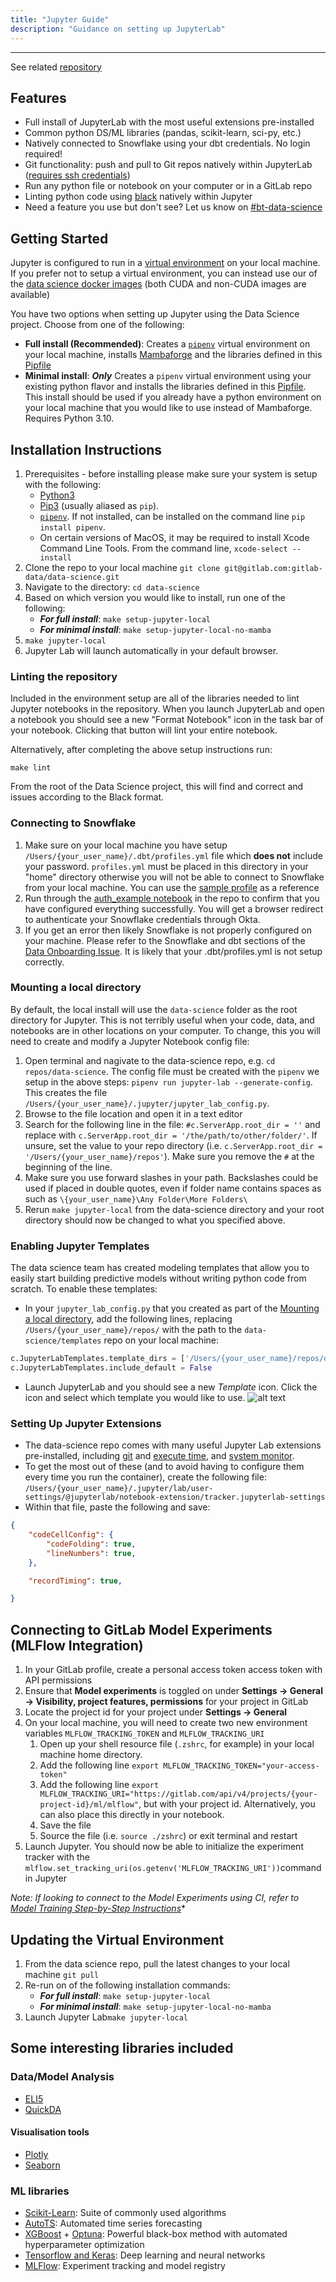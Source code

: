 ```yaml
---
title: "Jupyter Guide"
description: "Guidance on setting up JupyterLab"
---
```


---
See related [repository](https://gitlab.com/gitlab-data/data-science)

## Features

- Full install of JupyterLab with the most useful extensions pre-installed
- Common python DS/ML libraries (pandas, scikit-learn, sci-py, etc.)
- Natively connected to Snowflake using your dbt credentials. No login required!
- Git functionality: push and pull to Git repos natively within JupyterLab ([requires ssh credentials](https://docs.gitlab.com/ee/user/ssh.html))
- Run any python file or notebook on your computer or in a GitLab repo
- Linting python code using [black](https://pypi.org/project/black/) natively within Jupyter
- Need a feature you use but don't see? Let us know on [#bt-data-science](https://gitlab.slack.com/archives/C027285JQ4E)

## Getting Started

Jupyter is configured to run in a [virtual environment](https://docs.python.org/3/library/venv.html) on your local machine. If you prefer not to setup a virtual environment, you can instead use our of the [data science docker images](https://gitlab.com/gitlab-data/data-science/container_registry) (both CUDA and non-CUDA images are available)

You have two options when setting up Jupyter using the Data Science project. Choose from one of the following:

- **Full install (Recommended)**: Creates a [`pipenv`](https://pypi.org/project/pipenv/) virtual environment on your local machine, installs [Mambaforge](https://github.com/conda-forge/miniforge) and the libraries defined in this [Pipfile](https://gitlab.com/gitlab-data/data-science/-/blob/main/Pipfile)
- **Minimal install**: ***Only*** Creates a `pipenv` virtual environment using your existing python flavor and installs the libraries defined in this [Pipfile](https://gitlab.com/gitlab-data/data-science/-/blob/main/Pipfile). This install should be used if you already have a python environment on your local machine that you would like to use instead of Mambaforge. Requires Python 3.10.

## Installation Instructions

1. Prerequisites - before installing please make sure your system is setup with the following:
   - [Python3](https://www.python.org/)
   - [Pip3](https://pypi.org/project/pip/) (usually aliased as `pip`).
   - [`pipenv`](https://pypi.org/project/pipenv/). If not installed, can be installed on the command line `pip install pipenv`.
   - On certain versions of MacOS, it may be required to install Xcode Command Line Tools. From the command line, `xcode-select --install`
1. Clone the repo to your local machine `git clone git@gitlab.com:gitlab-data/data-science.git`
1. Navigate to the directory: `cd data-science`
1. Based on which version you would like to install, run one of the following:
    - ***For full install***: `make setup-jupyter-local`
    - ***For minimal install***: `make setup-jupyter-local-no-mamba`
1. `make jupyter-local`
1. Jupyter Lab will launch automatically in your default browser.

### Linting the repository

Included in the environment setup are all of the libraries needed to lint Jupyter notebooks in the repository. When you launch JupyterLab and open a notebook you should see a new "Format Notebook" icon in the task bar of your notebook. Clicking that button will lint your entire notebook.

Alternatively, after completing the above setup instructions run:

```console
make lint
```

From the root of the Data Science project, this will find and correct and issues according to the Black format.

### Connecting to Snowflake

1. Make sure on your local machine you have setup `/Users/{your_user_name}/.dbt/profiles.yml` file which **does not** include your password. `profiles.yml` must be placed in this directory in your "home" directory otherwise you will not be able to connect to Snowflake from your local machine. You can use the [sample profile](https://gitlab.com/gitlab-data/analytics/-/blob/master/admin/sample_profiles.yml) as a reference
1. Run through the [auth_example notebook](https://gitlab.com/gitlab-data/data-science/-/blob/main/examples/auth_example.ipynb) in the repo to confirm that you have configured everything successfully. You will get a browser redirect to authenticate your Snowflake credentials through Okta.
1. If you get an error then likely Snowflake is not properly configured on your machine. Please refer to the Snowflake and dbt sections of the [Data Onboarding Issue](https://gitlab.com/gitlab-data/analytics/-/blob/master/.gitlab/issue_templates/Team%3A%20Data%20Onboarding.md). It is likely that your .dbt/profiles.yml is not setup correctly.

### Mounting a local directory

By default, the local install will use the `data-science` folder as the root directory for Jupyter. This is not terribly useful when your code, data, and notebooks are in other locations on your computer. To change, this you will need to create and modify a Jupyter Notebook config file:

1. Open terminal and nagivate to the data-science repo, e.g. `cd repos/data-science`. The config file must be created with the `pipenv` we setup in the above steps: `pipenv run jupyter-lab --generate-config`. This creates the file `/Users/{your_user_name}/.jupyter/jupyter_lab_config.py`.
1. Browse to the file location and open it in a text editor
1. Search for the following line in the file: `#c.ServerApp.root_dir = ''` and replace with `c.ServerApp.root_dir = '/the/path/to/other/folder/'`. If unsure, set the value to your repo directory (i.e. `c.ServerApp.root_dir = '/Users/{your_user_name}/repos'`). Make sure you remove the `#` at the beginning of the line.
1. Make sure you use forward slashes in your path. Backslashes could be used if placed in double quotes, even if folder name contains spaces as such as `\{your_user_name}\Any Folder\More Folders\`
1. Rerun `make jupyter-local` from the data-science directory and your root directory should now be changed to what you specified above.

### Enabling Jupyter Templates

The data science team has created modeling templates that allow you to easily start building predictive models without writing python code from scratch. To enable these templates:

- In your `jupyter_lab_config.py` that you created as part of the [Mounting a local directory](/handbook/business-technology/data-team/platform/jupyter-guide/#mounting-a-local-directory), add the following lines, replacing `/Users/{your_user_name}/repos/` with the path to the `data-science/templates` repo on your local machine:

```py
c.JupyterLabTemplates.template_dirs = ['/Users/{your_user_name}/repos/data-science/templates']
c.JupyterLabTemplates.include_default = False
```

- Launch JupyterLab and you should see a new *Template* icon. Click the icon and select which template you would like to use.
![alt text](jupyter-screen-shot.png)

### Setting Up Jupyter Extensions

- The data-science repo comes with many useful Jupyter Lab extensions pre-installed, including [git](https://github.com/jupyterlab/jupyterlab-git) and [execute time](https://github.com/deshaw/jupyterlab-execute-time), and [system monitor](https://github.com/jtpio/jupyterlab-system-monitor).
- To get the most out of these (and to avoid having to configure them every time you run the container), create the following file: `/Users/{your_user_name}/.jupyter/lab/user-settings/@jupyterlab/notebook-extension/tracker.jupyterlab-settings`
- Within that file, paste the following and save:

```json
{
    "codeCellConfig": {
        "codeFolding": true,
        "lineNumbers": true,
    },

    "recordTiming": true,

}
```

## Connecting to GitLab Model Experiments (MLFlow Integration)

1. In your GitLab profile, create a personal access token access token with API permissions
1. Ensure that **Model experiments** is toggled on under **Settings -> General -> Visibility, project features, permissions** for your project in GitLab
1. Locate the project id for your project under **Settings -> General**
1. On your local machine, you will need to create two new environment variables `MLFLOW_TRACKING_TOKEN` and `MLFLOW_TRACKING_URI`
    1. Open up your shell resource file (`.zshrc`, for example) in your local machine home directory.
    1. Add the following line `export MLFLOW_TRACKING_TOKEN="your-access-token"`
    1. Add the following line `export MLFLOW_TRACKING_URI="https://gitlab.com/api/v4/projects/{your-project-id}/ml/mlflow"`, but with your project id. Alternatively, you can also place this directly in your notebook.
    1. Save the file
    1. Source the file (i.e. `source ./zshrc`) or exit terminal and restart
1. Launch Jupyter. You should now be able to initialize the experiment tracker with the `mlflow.set_tracking_uri(os.getenv('MLFLOW_TRACKING_URI'))`command in Jupyter

**Note:* If looking to connect to the Model Experiments using CI, refer to [Model Training Step-by-Step Instructions](/handbook/business-technology/data-team/platform/ci-for-ds-pipelines#step-by-step-instructions)**

## Updating the Virtual Environment

1. From the data science repo, pull the latest changes to your local machine `git pull`
1. Re-run on of the following installation commands:
    - ***For full install***: `make setup-jupyter-local`
    - ***For minimal install***: `make setup-jupyter-local-no-mamba`
1. Launch Jupyter Lab`make jupyter-local`

## Some interesting libraries included

### Data/Model Analysis

- [ELI5](https://eli5.readthedocs.io/en/latest/overview.html#installation)
- [QuickDA](https://pypi.org/project/quickda/)

#### Visualisation tools

- [Plotly](https://plotly.com/python/)
- [Seaborn](https://seaborn.pydata.org/)

### ML libraries

- [Scikit-Learn](https://scikit-learn.org/stable/index.html): Suite of commonly used algorithms
- [AutoTS](https://pypi.org/project/AutoTS/): Automated time series forecasting
- [XGBoost](https://xgboost.readthedocs.io/en/latest/python/python_intro.html) + [Optuna](https://optuna.org/): Powerful black-box method with automated hyperparameter optimization
- [Tensorflow and Keras](https://www.tensorflow.org/api_docs/python/tf): Deep learning and neural networks
- [MLFlow](https://mlflow.org/docs/latest/index.html): Experiment tracking and model registry
